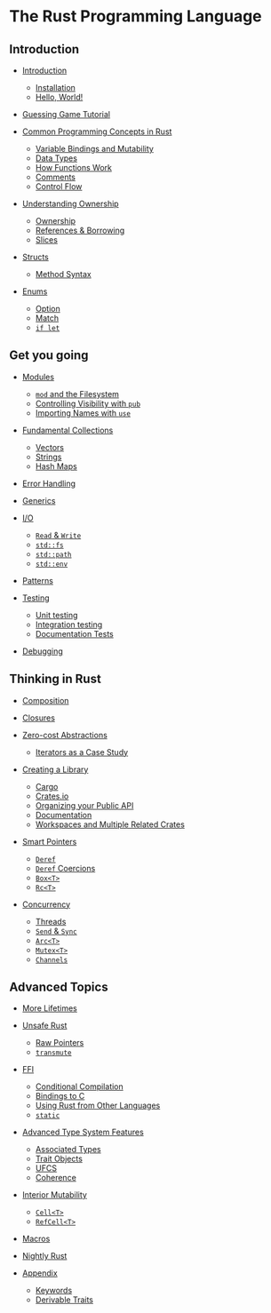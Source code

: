 # The Rust Programming Language

## Introduction

- [Introduction](ch01-00-introduction.md)
    - [Installation](ch01-01-installation.md)
    - [Hello, World!](ch01-02-hello-world.md)

- [Guessing Game Tutorial](ch02-00-guessing-game-tutorial.md)

- [Common Programming Concepts in Rust](ch03-00-common-programming-concepts-in-rust.md)
    - [Variable Bindings and Mutability](ch03-01-variable-bindings-and-mutability.md)
    - [Data Types](ch03-02-data-types.md)
    - [How Functions Work](ch03-03-how-functions-work.md)
    - [Comments](ch03-04-comments.md)
    - [Control Flow](ch03-05-control-flow.md)

- [Understanding Ownership](ch04-00-understanding-ownership.md)
    - [Ownership](ch04-01-ownership.md)
    - [References & Borrowing](ch04-02-references-and-borrowing.md)
    - [Slices](ch04-03-slices.md)

- [Structs](ch05-00-structs.md)
    - [Method Syntax](ch05-01-method-syntax.md)

- [Enums](ch06-00-enums.md)
    - [Option](ch06-01-option.md)
    - [Match](ch06-02-match.md)
    - [`if let`](ch06-03-if-let.md)

## Get you going

- [Modules](ch07-00-modules.md)
    - [`mod` and the Filesystem](ch07-01-mod-and-the-filesystem.md)
    - [Controlling Visibility with `pub`](ch07-02-controlling-visibility-with-pub.md)
    - [Importing Names with `use`](ch07-03-importing-names-with-use.md)

- [Fundamental Collections](ch08-00-fundamental-collections.md)
    - [Vectors](ch08-01-vectors.md)
    - [Strings](ch08-02-strings.md)
    - [Hash Maps](ch08-03-hash-maps.md)

- [Error Handling]()

- [Generics]()

- [I/O]()
    - [`Read` & `Write`]()
    - [`std::fs`]()
    - [`std::path`]()
    - [`std::env`]()

- [Patterns](chXX-patterns.md)

- [Testing](chXX-00-testing.md)
    - [Unit testing](chXX-01-testing.md)
    - [Integration testing](chXX-02-integration-testing.md)
    - [Documentation Tests](chXX-03-documentation-tests.md)


- [Debugging]()

## Thinking in Rust

- [Composition]()

- [Closures]()

- [Zero-cost Abstractions]()
    - [Iterators as a Case Study]()

- [Creating a Library]()
    - [Cargo]()
    - [Crates.io]()
    - [Organizing your Public API](chYY-YY-public-api.md)
    - [Documentation](chYY-YY-documentation.md)
    - [Workspaces and Multiple Related Crates](chYY-YY-workspaces.md)

- [Smart Pointers]()
    - [`Deref`]()
    - [`Deref` Coercions]()
    - [`Box<T>`]()
    - [`Rc<T>`]()

- [Concurrency]()
    - [Threads]()
    - [`Send` & `Sync`]()
    - [`Arc<T>`]()
    - [`Mutex<T>`]()
    - [`Channels`]()

## Advanced Topics

- [More Lifetimes]()

- [Unsafe Rust]()
    - [Raw Pointers]()
    - [`transmute`]()

- [FFI]()
    - [Conditional Compilation]()
    - [Bindings to C]()
    - [Using Rust from Other Languages]()
    - [`static`]()

- [Advanced Type System Features]()
    - [Associated Types]()
    - [Trait Objects]()
    - [UFCS]()
    - [Coherence]()

- [Interior Mutability]()
    - [`Cell<T>`]()
    - [`RefCell<T>`]()

- [Macros]()

- [Nightly Rust]()

- [Appendix](appendix-00.md)
    - [Keywords](appendix-01-keywords.md)
    - [Derivable Traits](appendix-02-derivable-traits.md)
